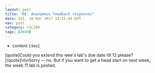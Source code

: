 ```yaml
---
layout: post
title: "RE: Anonymous feedback responses"
date: Sat, 18 Mar 2017 12:15:44 EDT
nav: post
category: CSC209
tags: [4649]
---
```


* content
{:toc}

[quote]Could you extend this wee's lab's due date till 12 please?[/quote]\n\nSorry -- no. But if you want to get a head start on next week, the week 11 lab is posted.
<!-- more -->
<p></p>
